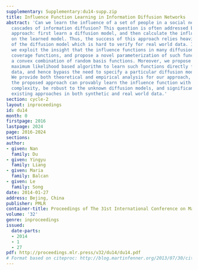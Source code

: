 ```yaml
---
supplementary: Supplementary:du14-supp.zip
title: Influence Function Learning in Information Diffusion Networks
abstract: 'Can we learn the influence of a set of people in a social network from
  cascades of information diffusion? This question is often addressed by a two-stage
  approach: first learn a diffusion model, and then calculate the influence based
  on the learned model. Thus, the success of this approach relies heavily on the correctness
  of the diffusion model which is hard to verify for real world data. In this paper,
  we exploit the insight that the influence functions in many diffusion models are
  coverage functions, and propose a novel parameterization of such functions using
  a convex combination of random basis functions. Moreover, we propose an efficient
  maximum likelihood based algorithm to learn such functions directly from cascade
  data, and hence bypass the need to specify a particular diffusion model in advance.
  We provide both theoretical and empirical analysis for our approach, showing that
  the proposed approach can provably learn the influence function with low sample
  complexity, be robust to the unknown diffusion models, and significantly outperform
  existing approaches in both synthetic and real world data.'
section: cycle-2
layout: inproceedings
id: du14
month: 0
firstpage: 2016
lastpage: 2024
page: 2016-2024
sections: 
author:
- given: Nan
  family: Du
- given: Yingyu
  family: Liang
- given: Maria
  family: Balcan
- given: Le
  family: Song
date: 2014-01-27
address: Bejing, China
publisher: PMLR
container-title: Proceedings of The 31st International Conference on Machine Learning
volume: '32'
genre: inproceedings
issued:
  date-parts:
  - 2014
  - 1
  - 27
pdf: http://proceedings.mlr.press/v32/du14/du14.pdf
# Format based on citeproc: http://blog.martinfenner.org/2013/07/30/citeproc-yaml-for-bibliographies/
---
```

